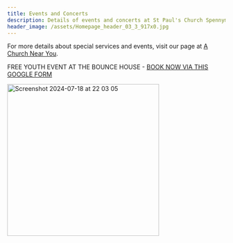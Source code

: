 ```yaml
---
title: Events and Concerts
description: Details of events and concerts at St Paul's Church Spennymoor.
header_image: /assets/Homepage_header_03_3_917x0.jpg
---
```

For more details about special services and events, visit our page at [A Church Near You](https://www.achurchnearyou.com/church/13565/).

FREE YOUTH EVENT AT THE BOUNCE HOUSE - [BOOK NOW VIA THIS GOOGLE FORM](https://forms.gle/rqxUU9MmxiGRrz1YA)

<img width="350" alt="Screenshot 2024-07-18 at 22 03 05" src="https://github.com/user-attachments/assets/a7f5e19f-a11a-4878-9112-3bfea9793e88">
